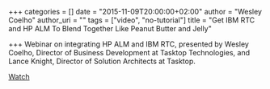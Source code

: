+++
categories = []
date = "2015-11-09T20:00:00+02:00"
author = "Wesley Coelho"
author_uri = ""
tags = ["video", "no-tutorial"]
title = "Get IBM RTC and HP ALM To Blend Together Like Peanut Butter and Jelly"

+++
Webinar on integrating HP ALM and IBM RTC, presented by Wesley Coelho, Director of Business Development at Tasktop Technologies, and Lance Knight, Director of Solution Architects at Tasktop.

[Watch](https://www.youtube.com/watch?v=j20SyIc2atI)
